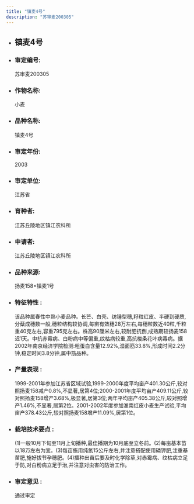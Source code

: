 ```yaml
---
title: "镇麦4号"
description: "苏审麦200305"
---
```

* ## 镇麦4号
* ###  审定编号:  
   苏审麦200305

*  ### 作物名称:  
   小麦

*   ###  品种名称: 
    镇麦4号

*   ### 审定年份: 
    2003

*   ### 审定单位:  
    江苏省

*   ### 育种者:  
    江苏丘陵地区镇江农科所

*   ### 申请者:  
    江苏丘陵地区镇江农科所

*   ### 品种来源:  
    扬麦158×镇麦1号

*   ### 特征特性 : 
    该品种属春性中熟小麦品种。长芒、白壳、纺锤型穗,籽粒红皮、半硬到硬质,分蘖成穗数一般,穗粒结构较协调,每亩有效穗28万左右,每穗粒数近40粒,千粒重40克左右,容重795克左右。株高90厘米左右,较耐肥抗倒,成熟期较扬麦158迟1天。中抗赤霉病、白粉病中等偏重,纹枯病较重,高抗梭条花叶病毒病。据2002年南京经济学院检测:粗蛋白含量12.92%,湿面筋33.8%,形成时间2.2分钟,稳定时间3.8分钟,属中筋品种。

*   ### 产量表现 : 
    1999-2001年参加江苏省区域试验,1999-2000年度平均亩产401.30公斤,较对照扬麦158减产0.8%,不显著,居第4位;2000-2001年度平均亩产409.11公斤,较对照扬麦158增产3.68%,极显著,居第3位;两年平均亩产405.38公斤,较对照增产1.46%,不显著,居第2位。2001-2002年度参加淮南红皮小麦生产试验,平均亩产378.43公斤,较对照扬麦158增产11.09%,居第1位。

*   ### 栽培技术要点 : 
    (1)一般10月下旬至11月上旬播种,最佳播期为10月底至立冬前。(2)每亩基本苗以18万左右为宜。(3)每亩施用纯氮15公斤左右,并注意搭配使用磷钾肥,注重基苗肥,施好拔节孕穗肥。(4)播种出苗后要及时化学除草,对赤霉病、纹枯病立足于防,对白粉病立足于治,并注意对虫害的防治工作。

*   ### 审定意见 : 
    通过审定

